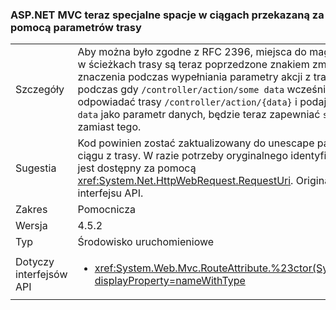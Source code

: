 ### <a name="aspnet-mvc-now-escapes-spaces-in-strings-passed-in-via-route-parameters"></a>ASP.NET MVC teraz specjalne spacje w ciągach przekazaną za pomocą parametrów trasy

|   |   |
|---|---|
|Szczegóły|Aby można było zgodne z RFC 2396, miejsca do magazynowania w ścieżkach trasy są teraz poprzedzone znakiem zmiany znaczenia podczas wypełniania parametry akcji z trasy. Tak podczas gdy <code>/controller/action/some data</code> wcześniej będzie odpowiadać trasy <code>/controller/action/{data}</code> i podaj <code>some data</code> jako parametr danych, będzie teraz zapewniać <code>some%20data</code> zamiast tego.|
|Sugestia|Kod powinien zostać zaktualizowany do unescape parametry ciągu z trasy. W razie potrzeby oryginalnego identyfikatora URI jest dostępny za pomocą <xref:System.Net.HttpWebRequest.RequestUri>. OriginalString interfejsu API.|
|Zakres|Pomocnicza|
|Wersja|4.5.2|
|Typ|Środowisko uruchomieniowe|
|Dotyczy interfejsów API|<ul><li><xref:System.Web.Mvc.RouteAttribute.%23ctor(System.String)?displayProperty=nameWithType></li></ul>|

